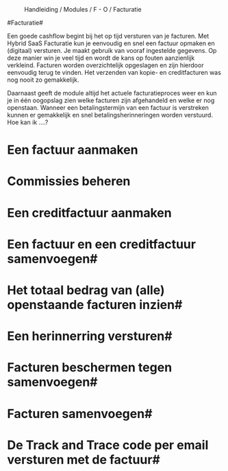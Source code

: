 <properties>
	<page>
		<title>Module facturatie</title>
		<menu>
		<position>Handleiding / Modules / F - O / Facturatie</position></position>
		<title>Introductie</title>
	</menu>
</properties>

#Facturatie#

<description>Een goede cashflow begint bij het op tijd versturen van je facturen. Met Hybrid SaaS Facturatie kun je eenvoudig en snel een factuur opmaken en (digitaal) versturen. Je maakt gebruik van vooraf ingestelde gegevens. Op deze manier win je veel tijd en wordt de kans op fouten aanzienlijk verkleind. Facturen worden overzichtelijk opgeslagen en zijn hierdoor eenvoudig terug te vinden. Het verzenden van kopie- en creditfacturen was nog nooit zo gemakkelijk.




Daarnaast geeft de module altijd het actuele facturatieproces weer en kun je in één oogopslag zien welke facturen zijn afgehandeld en welke er nog openstaan. Wanneer een betalingstermijn van een factuur is verstreken kunnen er gemakkelijk en snel betalingsherinneringen worden verstuurd.
</description>
Hoe kan ik ....?

# Een factuur aanmaken #
# Commissies beheren #
# Een creditfactuur aanmaken #
# Een factuur en een creditfactuur samenvoegen#
# Het totaal bedrag van (alle) openstaande facturen inzien#
# Een herinnerring versturen#
# Facturen beschermen tegen samenvoegen#
# Facturen samenvoegen#
# De Track and Trace code per email versturen met de factuur#
